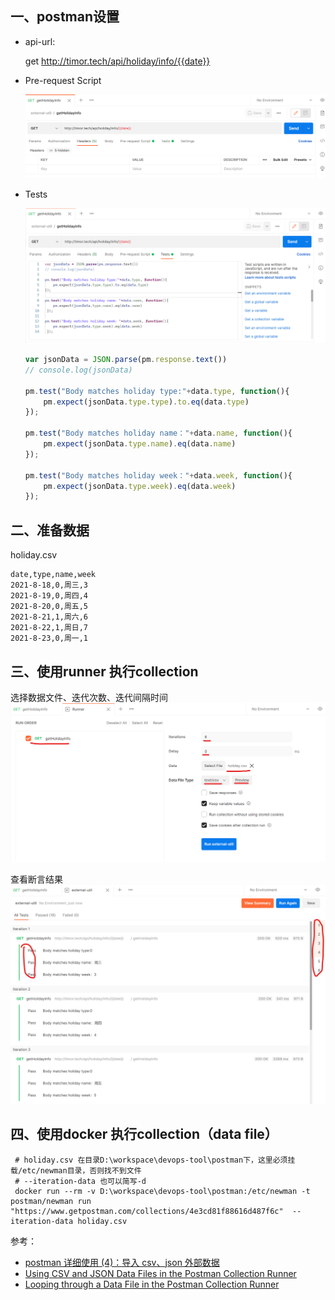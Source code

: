 ## 一、postman设置

* api-url:
  
  get  http://timor.tech/api/holiday/info/{{date}}


* Pre-request Script

    ![打印参数](images/postman-01.png)

* Tests

    ![设置断言](images/postman-02.png)

    ```js
    var jsonData = JSON.parse(pm.response.text())
    // console.log(jsonData)

    pm.test("Body matches holiday type:"+data.type, function(){
        pm.expect(jsonData.type.type).to.eq(data.type)
    });

    pm.test("Body matches holiday name："+data.name, function(){
        pm.expect(jsonData.type.name).eq(data.name)
    });

    pm.test("Body matches holiday week："+data.week, function(){
        pm.expect(jsonData.type.week).eq(data.week)
    });
    ```

## 二、准备数据
holiday.csv
```csv
date,type,name,week
2021-8-18,0,周三,3
2021-8-19,0,周四,4
2021-8-20,0,周五,5
2021-8-21,1,周六,6
2021-8-22,1,周日,7
2021-8-23,0,周一,1
```

## 三、使用runner 执行collection
选择数据文件、迭代次数、迭代间隔时间
 ![选择数据文件](images/postman-03.png)

查看断言结果
 ![查看断言结果](images/postman-04.png)

## 四、使用docker 执行collection（data file）

```shell
 # holiday.csv 在目录D:\workspace\devops-tool\postman下，这里必须挂载/etc/newman目录，否则找不到文件
 # --iteration-data 也可以简写-d
 docker run --rm -v D:\workspace\devops-tool\postman:/etc/newman -t postman/newman run "https://www.getpostman.com/collections/4e3cd81f88616d487f6c"  --iteration-data holiday.csv
```

参考：
* [postman 详细使用 (4)：导入 csv、json 外部数据](https://blog.csdn.net/Al_assad/article/details/81370183)
* [Using CSV and JSON Data Files in the Postman Collection Runner](https://blog.postman.com/using-csv-and-json-files-in-the-postman-collection-runner/)
* [Looping through a Data File in the Postman Collection Runner](https://blog.postman.com/looping-through-a-data-file-in-the-postman-collection-runner/)